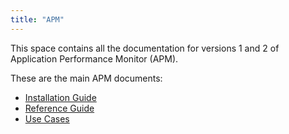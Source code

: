 ```yaml
---
title: "APM"
---
```


This space contains all the documentation for versions 1 and 2 of Application Performance Monitor (APM).

These are the main APM documents:

* [Installation Guide](installation-guide/ig)
* [Reference Guide](reference-guide/rg)
* [Use Cases](use-cases/uc)
